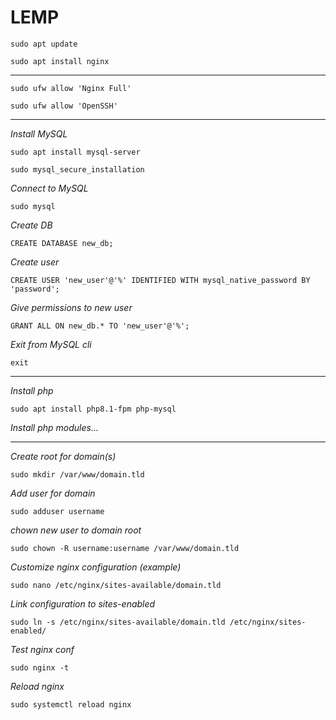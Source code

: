 # LEMP

```
sudo apt update
```
```
sudo apt install nginx
```

---

```
sudo ufw allow 'Nginx Full'
```
```
sudo ufw allow 'OpenSSH'
```

---

*Install MySQL*
```
sudo apt install mysql-server
```
```
sudo mysql_secure_installation
```

*Connect to MySQL*
```
sudo mysql
```

*Create DB*
```
CREATE DATABASE new_db;
```

*Create user*
```
CREATE USER 'new_user'@'%' IDENTIFIED WITH mysql_native_password BY 'password';
```

*Give permissions to new user*
```
GRANT ALL ON new_db.* TO 'new_user'@'%';
```

*Exit from MySQL cli*

```exit```

---

*Install php*
```
sudo apt install php8.1-fpm php-mysql
```

*Install php modules...*

---

*Create root for domain(s)*
```
sudo mkdir /var/www/domain.tld
```

*Add user for domain*
```
sudo adduser username
```

*chown new user to domain root*
```
sudo chown -R username:username /var/www/domain.tld
```

*Customize nginx configuration (example)*
```
sudo nano /etc/nginx/sites-available/domain.tld
```

*Link configuration to sites-enabled*
```
sudo ln -s /etc/nginx/sites-available/domain.tld /etc/nginx/sites-enabled/
```

*Test nginx conf*
```
sudo nginx -t
```

*Reload nginx*
```
sudo systemctl reload nginx
```

